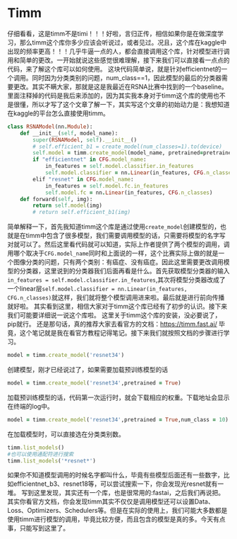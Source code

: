 # Timm
仔细看看，这是timm不是timi！！！好啦，言归正传，相信如果你是在做深度学习，那么timm这个库你多少应该会听说过，或者见过。况且，这个库在kaggle中出现的频率更高！！！几乎牛逼一点的人，都会直接调用这个库，针对模型进行调用和简单的更改。一开始就说这些感觉很难理解，接下来我们可以直接看一点点的代码，来了解这个库可以如何使用。
这块代码简单说，就是针对efficientnet的一个调用。同时因为分类类别的问题，num_class==1，因此模型的最后的分类器需要更改。其实不瞒大家，那就是这是我最近在RSNA比赛中找到的一个baseline。里面注释掉的代码是我后来添加的，因为其实我本身对于timm这个库的使用也不是很懂，所以才写了这个文章了解一下，其实写这个文章的初始动力是：我想知道在kaggle的平台怎么直接使用timm。
```ruby
class RSNAModel(nn.Module):
    def __init__(self, model_name):
        super(RSNAModel, self).__init__()
        # self.efficient_b1 = create_model(num_classes=1).to(device)
        self.model = timm.create_model(model_name, pretrained=pretrained)
        if "efficientnet" in CFG.model_name:
            in_features = self.model.classifier.in_features
            self.model.classifier = nn.Linear(in_features, CFG.n_classes)
        elif "resnet" in CFG.model_name:
            in_features = self.model.fc.in_features
            self.model.fc = nn.Linear(in_features, CFG.n_classes)
    def forward(self, img):
        return self.model(img)
        # return self.efficient_b1(img)
```
简单解释一下，首先我知道timm这个库是通过使用```create_model```创建模型的，也就是在timm中包含了很多模型，我们需要调用模型的话，只需要将模型的名字写对就可以了。然后这里看代码就可以知道，实际上作者提供了两个模型的调用，调用哪个取决于```CFG.model_name```同时和上面说的一样，这个比赛实际上做的就是一个图像分类的问题，只有两个类别：有癌症、没有癌症。因此这里需要更改调用模型的分类器，这里说到的分类器我们后面再看是什么。首先获取模型分类器的输入```in_features = self.model.classifier.in_features```,其次将模型分类器改成了一个linear层```self.model.classifier = nn.Linear(in_features, CFG.n_classes)```就这样，我们就将整个模型调用进来啦。最后就是进行前向传播就好啦。
其实看到这里，相信大家对于timm这个库已经有了初步的认识。接下来我们可能要详细说一说这个库啦。
这里关于timm这个库的安装，没必要说了，pip就行。
还是那句话，真的推荐大家去看官方的文档：https://timm.fast.ai/
毕竟，这个笔记就是我在看官方教程记得笔记。接下来我们就按照文档的步骤进行学习。
```ruby
model = timm.create_model('resnet34')
```
创建模型，刚才已经说过了，如果需要加载预训练模型的话
```ruby
model = timm.create_model('resnet34',pretrained = True)
```
加载预训练模型的话，代码第一次运行时，就会下载相应的权重。下载地址会显示在终端的log中。
```ruby
model = timm.create_model('resnet34',pretrained = True,num_class = 10)
```
在加载模型时，可以直接选在分类类别数。
```ruby
timm.list_models()
#也可以使用通配符进行搜索
timm.list_models('*resnet*')
```
如果你不知道模型调用的时候名字都叫什么，毕竟有些模型后面还有一些数字，比如efficientnet_b3、resnet18等，可以尝试搜索一下，你会发现光resnet就有一堆。
写到这里发现，其实还有一个库，也是很常用的:fastai，之后我们再说把。其实你看官方文档，你会发现timm其实不仅仅是调用模型还可以设置Data、Loss、Optimizers、Schedulers等。但是在实际的使用上，我们可能大多数都是使用timm进行模型的调用，毕竟比较方便，而且包含的模型是真的多。今天有点事，只能写到这里了。